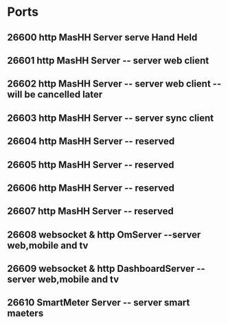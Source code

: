 # Ports
## 26600 http MasHH Server serve Hand Held
## 26601 http MasHH Server -- server web client 
## 26602 http MasHH Server  -- server web client -- will be cancelled later
## 26603 http MasHH Server  -- server sync client
## 26604 http MasHH Server  -- reserved
## 26605 http MasHH Server  -- reserved
## 26606 http MasHH Server  -- reserved
## 26607 http MasHH Server  -- reserved
## 26608 websocket & http OmServer --server web,mobile and tv
## 26609 websocket & http DashboardServer --server web,mobile and tv
## 26610 SmartMeter Server  -- server smart maeters 
